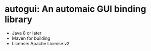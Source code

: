 # autogui: An automaic GUI binding library

* Java 8 or later
* Maven for building
* License: Apache License v2

